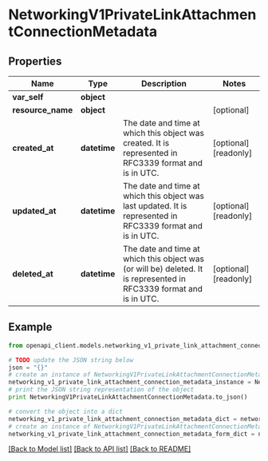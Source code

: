 # NetworkingV1PrivateLinkAttachmentConnectionMetadata


## Properties
Name | Type | Description | Notes
------------ | ------------- | ------------- | -------------
**var_self** | **object** |  | 
**resource_name** | **object** |  | [optional] 
**created_at** | **datetime** | The date and time at which this object was created. It is represented in RFC3339 format and is in UTC. | [optional] [readonly] 
**updated_at** | **datetime** | The date and time at which this object was last updated. It is represented in RFC3339 format and is in UTC. | [optional] [readonly] 
**deleted_at** | **datetime** | The date and time at which this object was (or will be) deleted. It is represented in RFC3339 format and is in UTC. | [optional] [readonly] 

## Example

```python
from openapi_client.models.networking_v1_private_link_attachment_connection_metadata import NetworkingV1PrivateLinkAttachmentConnectionMetadata

# TODO update the JSON string below
json = "{}"
# create an instance of NetworkingV1PrivateLinkAttachmentConnectionMetadata from a JSON string
networking_v1_private_link_attachment_connection_metadata_instance = NetworkingV1PrivateLinkAttachmentConnectionMetadata.from_json(json)
# print the JSON string representation of the object
print NetworkingV1PrivateLinkAttachmentConnectionMetadata.to_json()

# convert the object into a dict
networking_v1_private_link_attachment_connection_metadata_dict = networking_v1_private_link_attachment_connection_metadata_instance.to_dict()
# create an instance of NetworkingV1PrivateLinkAttachmentConnectionMetadata from a dict
networking_v1_private_link_attachment_connection_metadata_form_dict = networking_v1_private_link_attachment_connection_metadata.from_dict(networking_v1_private_link_attachment_connection_metadata_dict)
```
[[Back to Model list]](../ccloud/README.md#documentation-for-models) [[Back to API list]](../ccloud/README.md#documentation-for-api-endpoints) [[Back to README]](../ccloud/README.md)


